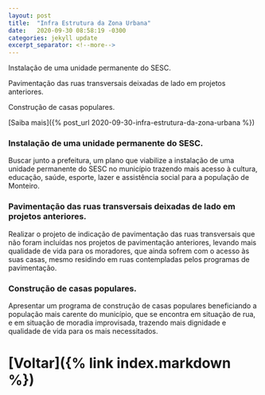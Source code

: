 ```yaml
---
layout: post
title:  "Infra Estrutura da Zona Urbana"
date:   2020-09-30 08:58:19 -0300
categories: jekyll update
excerpt_separator: <!--more-->
---
```


Instalação de uma unidade permanente do SESC.

Pavimentação das ruas transversais deixadas de lado em projetos anteriores.

Construção de casas populares.

[Saiba mais]({% post_url 2020-09-30-infra-estrutura-da-zona-urbana %})

<!--more-->

### Instalação de uma unidade permanente do SESC.
Buscar junto a prefeitura, um plano que viabilize a instalação de uma unidade permanente do SESC no município trazendo mais acesso à cultura, educação, saúde, esporte, lazer e assistência social para a população de Monteiro.

### Pavimentação das ruas transversais deixadas de lado em projetos anteriores.
Realizar o projeto de indicação de pavimentação das ruas transversais que não foram incluídas nos projetos de pavimentação anteriores, levando mais qualidade de vida para os moradores, que ainda sofrem com o acesso às suas casas, mesmo residindo em ruas contempladas pelos programas de pavimentação.

### Construção de casas populares.
Apresentar um programa de construção de casas populares beneficiando a população mais carente do município, que se encontra em situação de rua, e em situação de moradia improvisada, trazendo mais dignidade e qualidade de vida para os mais necessitados.

# [Voltar]({% link index.markdown %})

